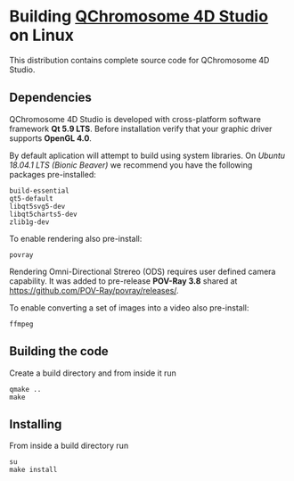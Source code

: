 # Building [QChromosome 4D Studio](http://regulomics.mimuw.edu.pl/wp/qcv/) on Linux

This distribution contains complete source code for QChromosome 4D Studio.

## Dependencies

QChromosome 4D Studio is developed with cross-platform software framework **Qt 5.9 LTS**. Before installation verify that your graphic driver supports **OpenGL 4.0**.

By default aplication will attempt to build using system libraries. On *Ubuntu 18.04.1 LTS (Bionic Beaver)* we recommend you have the following packages pre-installed:

```shell
build-essential
qt5-default
libqt5svg5-dev
libqt5charts5-dev
zlib1g-dev
```

To enable rendering also pre-install:

```shell
povray
```

Rendering Omni-Directional Strereo (ODS) requires user defined camera capability. It was added to pre-release **POV-Ray 3.8** shared at https://github.com/POV-Ray/povray/releases/.

To enable converting a set of images into a video also pre-install:

```shell
ffmpeg
```

## Building the code

Create a build directory and from inside it run

```shell
qmake ..
make
```

## Installing

From inside a build directory run

```shell
su
make install
```
